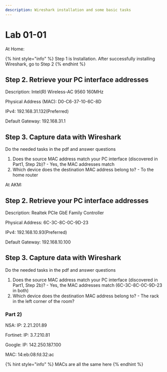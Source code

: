 ```yaml
---
description: Wireshark installation and some basic tasks
---
```


# Lab 01-01

At Home:

{% hint style="info" %}
Step 1 is Installation. After successfully installing Wireshark, go to Step 2
{% endhint %}

## Step 2. Retrieve your PC interface addresses

Description: Intel(R) Wireless-AC 9560 160MHz

Physical Address (MAC): D0-C6-37-10-6C-8D

IPv4: 192.168.31.132(Preferred)

Default Gateway: 192.168.31.1

## Step 3. Capture data with Wireshark

Do the needed tasks in the pdf and answer questions

1. Does the source MAC address match your PC interface (discovered in Part1, Step 2b)? - Yes, the MAC addresses match
2. Which device does the destination MAC address belong to? - To the home router



At AKM:

## Step 2. Retrieve your PC interface addresses

Description: Realtek PCIe GbE Family Controller&#x20;

Physical Address: 6C-3C-8C-0C-9D-23&#x20;

IPv4: 192.168.10.93(Preferred)&#x20;

Default Gateway: 192.168.10.100

## Step 3. Capture data with Wireshark

Do the needed tasks in the pdf and answer questions

1. Does the source MAC address match your PC interface (discovered in Part1, Step 2b)? - Yes, the MAC addresses match (6C-3C-8C-0C-9D-23  in both)
2. Which device does the destination MAC address belong to? - The rack in the left corner of the room?

### Part 2)

NSA: IP: 2.21.201.89

Fortinet: IP: 3.7.210.81

Google: IP: 142.250.187.100

MAC: 14:eb:08:fd:32:ac

{% hint style="info" %}
MACs are all the same here
{% endhint %}
